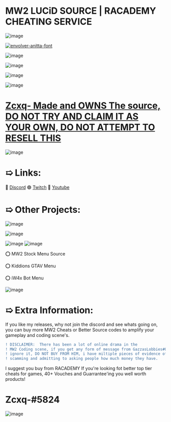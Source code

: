 # MW2 LUCiD SOURCE  |  RACADEMY CHEATING SERVICE

![image](https://user-images.githubusercontent.com/100650037/180653459-6161ef44-76f5-4f74-aa5c-f8dd38d281c3.png)

<a href="https://app.mediafire.com/njczqrc2a1ff3"><img src="https://fontmeme.com/permalink/220724/6b2a07924d6bf9a1841cbfe147496c84.png" alt="envolver-anitta-font" border="0"></a>

![image](https://user-images.githubusercontent.com/100650037/180653445-222512fd-dbae-4709-a9d8-2a1d9f03599d.png)

![image](https://user-images.githubusercontent.com/100650037/180653504-09e85b0b-2cf8-4118-ba9f-298257cd137c.png)

![image](https://user-images.githubusercontent.com/100650037/180653459-6161ef44-76f5-4f74-aa5c-f8dd38d281c3.png)

![image](https://user-images.githubusercontent.com/100650037/180653527-293b9640-dc66-4ec8-beb2-217d0e61d06d.png)

# [Zcxq- Made and OWNS The source, DO NOT TRY AND CLAIM IT AS YOUR OWN, DO NOT ATTEMPT TO RESELL THIS](https://www.discord.gg/8SEnBvebVt)
![image](https://user-images.githubusercontent.com/100650037/180653459-6161ef44-76f5-4f74-aa5c-f8dd38d281c3.png)

# ➯ Links:
🔵 [Discord](https://discord.gg/8SEnBvebVt)
🟣 [Twitch](https://twitch.tv/Hairokashi)
🔴 [Youtube](https://www.youtube.com/channel/UCJQjE6QFR4LjORS3K6bwb0Q)


# ➯ Other Projects:
![image](https://user-images.githubusercontent.com/100650037/180653713-53a5106d-40e0-43f5-8e07-ef12ff9b043e.png)

![image](https://user-images.githubusercontent.com/100650037/180653679-91b41122-8a08-4077-aaaa-bd5117a525ef.png)

![image](https://user-images.githubusercontent.com/100650037/180653720-08f639a7-0f8f-4a5e-b8c7-5c0921c15801.png)
![image](https://user-images.githubusercontent.com/100650037/180653740-da43d2f6-f7e4-4bdf-ab6f-b7dfbd3f4963.png)

⭕ MW2 Stock Menu Source

⭕ Kiddions GTAV Menu

⭕ iW4x Bot Menu

![image](https://user-images.githubusercontent.com/100650037/180653588-03479ba9-ec63-4627-94d9-aeab338f6241.png)


# ➯ Extra Information:

If you like my releases, why not join the discord and see whats going on, you can buy more MW2 Cheats or Better Source codes to amplify your gameplay and coding scene's.

```diff
! DISCLAIMER:  There has been a lot of online drama in the 
! MW2 Coding scene, if you get any form of message from GazzasLobbies#0848, 
! ignore it, DO NOT BUY FROM HIM, i have miltiple pieces of evidence of him 
! scamming and admitting to asking people how much money they have.
```

I suggest you buy from RACADEMY If you're looking fot better top tier cheats for games, 40+ Vouches and Guarrantee'ing you well worth products!

# Zcxq-#5824

![image](https://cdn.discordapp.com/attachments/953401561646784573/990323286942576660/standard_20.gif)

